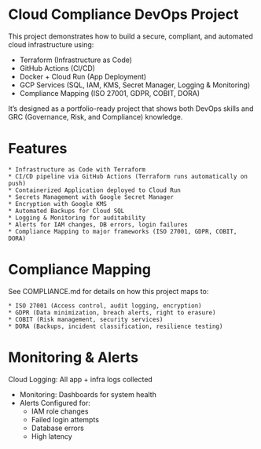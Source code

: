 # Cloud Compliance DevOps Project

This project demonstrates how to build a secure, compliant, and automated cloud infrastructure using:

   * Terraform (Infrastructure as Code)
   * GitHub Actions (CI/CD)
   * Docker + Cloud Run (App Deployment)
   * GCP Services (SQL, IAM, KMS, Secret Manager, Logging & Monitoring)
   * Compliance Mapping (ISO 27001, GDPR, COBIT, DORA)

It’s designed as a portfolio-ready project that shows both DevOps skills and GRC (Governance, Risk, and Compliance) knowledge.

# Features

    * Infrastructure as Code with Terraform
    * CI/CD pipeline via GitHub Actions (Terraform runs automatically on push)
    * Containerized Application deployed to Cloud Run
    * Secrets Management with Google Secret Manager
    * Encryption with Google KMS
    * Automated Backups for Cloud SQL
    * Logging & Monitoring for auditability
    * Alerts for IAM changes, DB errors, login failures
    * Compliance Mapping to major frameworks (ISO 27001, GDPR, COBIT, DORA)

# Compliance Mapping

See COMPLIANCE.md for details on how this project maps to:

    * ISO 27001 (Access control, audit logging, encryption)
    * GDPR (Data minimization, breach alerts, right to erasure)
    * COBIT (Risk management, security services)
    * DORA (Backups, incident classification, resilience testing)

# Monitoring & Alerts

Cloud Logging: All app + infra logs collected
* Monitoring: Dashboards for system health
* Alerts Configured for:
    * IAM role changes
    * Failed login attempts
    * Database errors
    * High latency
